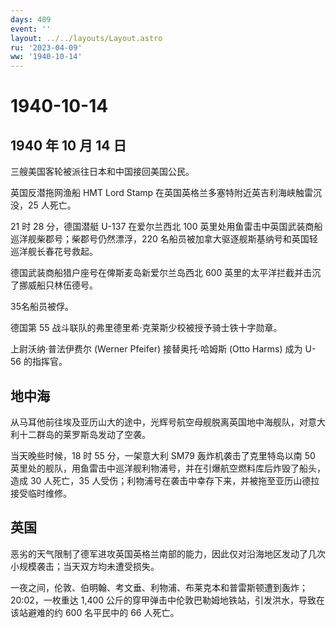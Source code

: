 ```yaml
---
days: 409
event: ''
layout: ../../layouts/Layout.astro
ru: '2023-04-09'
ww: '1940-10-14'
---
```


# 1940-10-14

## 1940 年 10 月 14 日

三艘美国客轮被派往日本和中国接回美国公民。

英国反潜拖网渔船 HMT Lord Stamp
在英国英格兰多塞特附近英吉利海峡触雷沉没，25 人死亡。

21 时 28 分，德国潜艇 U-137 在爱尔兰西北 100
英里处用鱼雷击中英国武装商船巡洋舰柴郡号；柴郡号仍然漂浮，220
名船员被加拿大驱逐舰斯基纳号和英国轻巡洋舰长春花号救起。

德国武装商船猎户座号在俾斯麦岛新爱尔兰岛西北 600
英里的太平洋拦截并击沉了挪威船只林伍德号。

35名船员被俘。

德国第 55 战斗联队的弗里德里希·克莱斯少校被授予骑士铁十字勋章。

上尉沃纳·普法伊费尔 (Werner Pfeifer) 接替奥托·哈姆斯 (Otto Harms) 成为
U-56 的指挥官。

## 地中海

从马耳他前往埃及亚历山大的途中，光辉号航空母舰脱离英国地中海舰队，对意大利十二群岛的莱罗斯岛发动了空袭。

当天晚些时候，18 时 55 分，一架意大利 SM79 轰炸机袭击了克里特岛以南 50
英里处的舰队，用鱼雷击中巡洋舰利物浦号，并在引爆航空燃料库后炸毁了船头，造成
30 人死亡，35
人受伤；利物浦号在袭击中幸存下来，并被拖至亚历山德拉接受临时维修。

## 英国

恶劣的天气限制了德军进攻英国英格兰南部的能力，因此仅对沿海地区发动了几次小规模袭击；当天双方均未遭受损失。

一夜之间，伦敦、伯明翰、考文垂、利物浦、布莱克本和普雷斯顿遭到轰炸；20:02，一枚重达
1,400 公斤的穿甲弹击中伦敦巴勒姆地铁站，引发洪水，导致在该站避难的约 600
名平民中的 66 人死亡。